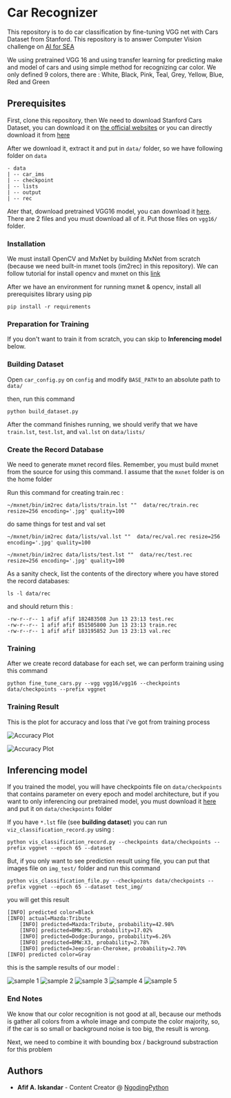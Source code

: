# Car Recognizer

This repository is to do car classification by fine-tuning VGG net with Cars Dataset from Stanford.
This repository is to answer Computer Vision challenge on [AI for SEA](https://www.aiforsea.com) 

We using pretrained VGG 16 and using transfer learning for predicting make and model of cars and using simple method for recognizing car color. We only defined 9 colors, there are : White, Black, Pink, Teal, Grey, Yellow, Blue, Red and Green 

## Prerequisites

First, clone this repository, then We need to download Stanford Cars Dataset, you can download it on [the official websites](https://ai.stanford.edu/~jkrause/cars/car_dataset.html) or you can directly download it from [here](http://imagenet.stanford.edu/internal/car196/car_ims.tgz)

After we download it, extract it and put in `data/` folder, so we have following folder on `data`

```
- data
| -- car_ims
| -- checkpoint
| -- lists
| -- output
| -- rec

```

Ater that, download pretrained VGG16 model, you can download it [here](https://drive.google.com/drive/folders/1bvILxSG1rpmMSsDX0ErZyRjOT6itaZz-?usp=sharing). There are 2 files and you must download all of it. Put those files on `vgg16/` folder.

### Installation

We must install OpenCV and MxNet by building MxNet from scratch (because we need built-in mxnet tools (im2rec) in this repository). We can follow tutorial for install opencv and mxnet on this [link](https://www.pyimagesearch.com/2019/01/30/ubuntu-18-04-install-tensorflow-and-keras-for-deep-learning/)

After we have an environment for running mxnet & opencv, install all prerequisites library using pip

```
pip install -r requirements
```

### Preparation for Training

If you don't want to train it from scratch, you can skip to **Inferencing model** below.

### Building Dataset

Open `car_config.py` on `config` and modify `BASE_PATH` to an absolute path to `data/`

then, run this command

```
python build_dataset.py
```

After the command finishes running, we should verify that we have `train.lst`, `test.lst`, and `val.lst` on `data/lists/`

### Create the Record Database

We need to generate mxnet record files. Remember, you must build mxnet from the source for using this command. I assume that the `mxnet` folder is on the home folder

Run this command for creating train.rec :

```
~/mxnet/bin/im2rec data/lists/train.lst ""  data/rec/train.rec resize=256 encoding='.jpg' quality=100
```

do same things for test and val set

```
~/mxnet/bin/im2rec data/lists/val.lst ""  data/rec/val.rec resize=256 encoding='.jpg' quality=100
```

```
~/mxnet/bin/im2rec data/lists/test.lst ""  data/rec/test.rec resize=256 encoding='.jpg' quality=100
```

As a sanity check, list the contents of the directory where you have stored the record databases:

```
ls -l data/rec
```

and should return this :
```
-rw-r--r-- 1 afif afif 182483508 Jun 13 23:13 test.rec
-rw-r--r-- 1 afif afif 851505800 Jun 13 23:13 train.rec
-rw-r--r-- 1 afif afif 183195852 Jun 13 23:13 val.rec
```

### Training

After we create record database for each set, we can perform training using this command

```
python fine_tune_cars.py --vgg vgg16/vgg16 --checkpoints data/checkpoints --prefix vggnet
``` 

### Training Result

This is the plot for accuracy and loss that i've got from training process

![Accuracy Plot](https://github.com/afifai/car_recognizer_aiforsea/raw/master/img/accuracy.png "Accuracy Plot")

![Accuracy Plot](https://github.com/afifai/car_recognizer_aiforsea/raw/master/img/loss.png "Loss Plot")


## Inferencing model

If you trained the model, you will have checkpoints file on `data/checkpoints` that contains parameter on every epoch and model architecture, but if you want to only inferencing our pretrained model, you must download it [here](https://drive.google.com/open?id=10_OLCLWZMHnVgHCRYJ3Sqcomc_s9DMp8) and put it on `data/checkpoints` folder

If you have `*.lst` file (see **building dataset**) you can run `viz_classification_record.py` using :

```
python vis_classification_record.py --checkpoints data/checkpoints --prefix vggnet --epoch 65 --dataset
```

But, if you only want to see prediction result using file, you can put that images file on `img_test/` folder and run this command

```
python vis_classification_file.py --checkpoints data/checkpoints --prefix vggnet --epoch 65 --dataset test_img/

```


you will get this result 

```
[INFO] predicted color=Black
[INFO] actual=Mazda:Tribute
	[INFO] predicted=Mazda:Tribute, probability=42.98%
	[INFO] predicted=BMW:X5, probability=17.02%
	[INFO] predicted=Dodge:Durango, probability=6.26%
	[INFO] predicted=BMW:X3, probability=2.78%
	[INFO] predicted=Jeep:Gran-Cherokee, probability=2.70%
[INFO] predicted color=Gray

```
this is the sample results of our model :

![sample 1](https://github.com/afifai/car_recognizer_aiforsea/raw/master/res_img/res1.jpg "Sample 1")
![sample 2](https://github.com/afifai/car_recognizer_aiforsea/raw/master/res_img/res2.jpg "Sample 2")
![sample 3](https://github.com/afifai/car_recognizer_aiforsea/raw/master/res_img/res3.jpg "Sample 3")
![sample 4](https://github.com/afifai/car_recognizer_aiforsea/raw/master/res_img/res4.jpg "Sample 4")
![sample 5](https://github.com/afifai/car_recognizer_aiforsea/raw/master/res_img/res5.jpg "Sample 5")

### End Notes

We know that our color recognition is not good at all, because our methods is gather all colors from a whole image and compute the color majority, so, if the car is so small or background noise is too big, the result is wrong.

Next, we need to combine it with bounding box / background substraction for this problem
## Authors

* **Afif A. Iskandar** - Content Creator @ [NgodingPython](http://ngodingpython.com)



